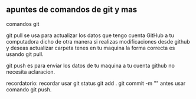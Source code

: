 ## apuntes de comandos de git y mas 

comandos git 

git pull se usa para actualizar los datos que tengo cuenta GitHub a tu computadora
dicho de otra manera si realizas modificaciones desde github y deseas actualizar carpeta tenes en 
tu maquina la forma correcta es usando git pull.


git push es para enviar los datos de tu maquina a tu cuenta github no necesita aclaracion.

recordatorio: recordar usar 
                       git status
					   git add .
					   git commit -m ""
					   antes usar comando git push.

					  
					  